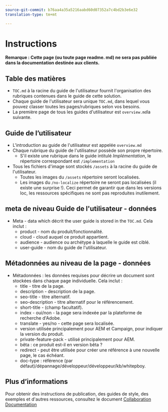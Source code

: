 ```yaml
---
source-git-commit: b76aa4a35a5216aabd60d07352a7c4bd2b3e6e32
translation-type: tm+mt

---
```

# Instructions

**Remarque : Cette page (ou toute page readme. md) ne sera pas publiée dans la documentation destinée aux clients.**

## Table des matières

+ `TOC.md` à la racine du guide de l'utilisateur fournit l'organisation des rubriques contenues dans le guide de cette solution.
+ Chaque guide de l'utilisateur sera unique `TOC.md`, dans lequel vous pouvez classer toutes les pages/rubriques selon vos besoins.
+ La première page de tous les guides d'utilisateur est `overview.md`la suivante.

## Guide de l’utilisateur

+ L'introduction au guide de l'utilisateur est appelée `overview.md`
+ Chaque rubrique du guide de l'utilisateur possède son propre répertoire.
   + S'il existe une rubrique dans le guide intitulé *Implémentation*, le répertoire correspondant est `/implementation`
+ Tous les fichiers d'image sont stockés `/assets` à la racine du guide de l'utilisateur.
   + Toutes les images du `/assets` répertoire seront localisées.
   + Les images du `/no-localize` répertoire ne seront pas localisées (il existe une surprise !). Ceci permet de garantir que dans les versions loc, les ressources spécifiques ne sont pas reproduites inutilement.

## meta de niveau Guide de l'utilisateur - données

+ Meta - data which décrit the user guide is stored in the `TOC.md`. Cela inclut :
   + product - nom du produit/fonctionnalité.
   + cloud - cloud auquel ce produit appartient.
   + audience - audience ou archétype à laquelle le guide est ciblé.
   + user-guide - nom du guide de l'utilisateur.

## Métadonnées au niveau de la page - données

+ Métadonnées : les données requises pour décrire un document sont stockées dans chaque page individuelle. Cela inclut :
   + title - titre de la page.
   + description - description de la page.
   + seo-title - titre alternatif.
   + seo-description - titre alternatif pour le référencement.
   + short-title - (champ facultatif).
   + index - oui/non - la page sera indexée par la plateforme de recherche d'Adobe.
   + translate - yes/no - cette page sera localisée.
   + version utilisée principalement pour AEM et Campaign, pour indiquer la version du produit.
   + private-feature-pack - utilisé principalement pour AEM.
   + bêta : ce produit est-il en version bêta ?
   + redirect - peut être utilisée pour créer une référence à une nouvelle page, le cas échéant.
   + doc-type : référence (par défaut)/dépannage/développeur/développeur/kb/whitepboy.

## Plus d’informations

Pour obtenir des instructions de publication, des guides de style, des exemples et d'autres ressources, consultez le document [Collaboration Documentation](https://git.corp.adobe.com/AdobeDocs/collaborative-doc-instructions)
